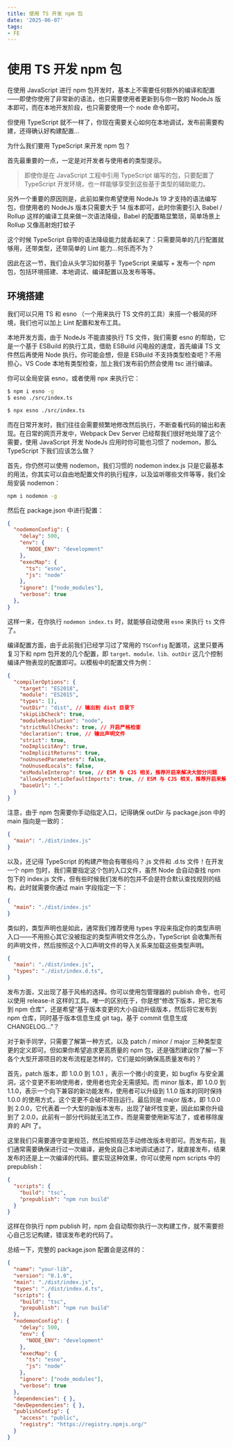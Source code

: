 ```yaml
---
title: 使用 TS 开发 npm 包
date: '2025-06-07'
tags:
- FE
---
```


# 使用 TS 开发 npm 包

在使用 JavaScript 进行 npm 包开发时，基本上不需要任何额外的编译和配置——即使你使用了非常新的语法，也只需要使用者更新到与你一致的 NodeJs 版本即可，而在本地开发阶段，也只需要使用一个 node 命令即可。

但使用 TypeScript 就不一样了，你现在需要关心如何在本地调试，发布前需要构建，还得确认好构建配置...

为什么我们要用 TypeScript 来开发 npm 包？

首先最重要的一点，一定是对开发者与使用者的类型提示。

> 即使你是在 JavaScript 工程中引用 TypeScript 编写的包，只要配置了 TypeScript 开发环境，也一样能够享受到这些基于类型的辅助能力。

另外一个重要的原因则是，此前如果你希望使用 NodeJs 19 才支持的语法编写包，但使用者的 NodeJs 版本只需要大于 14 版本即可，此时你需要引入 Babel / Rollup 这样的编译工具来做一次语法降级，Babel 的配置略显繁琐，简单场景上 Rollup 又像高射炮打蚊子

这个时候 TypeScript 自带的语法降级能力就香起来了：只需要简单的几行配置就够用，还带类型，还带简单的 Lint 能力...何乐而不为？

因此在这一节，我们会从头学习如何基于 TypeScript 来编写 + 发布一个 npm 包，包括环境搭建、本地调试、编译配置以及发布等等。

## 环境搭建

我们可以只用 TS 和 esno （一个用来执行 TS 文件的工具）来搭一个极简的环境，我们也可以加上 Lint 配置和发布工具。

本地开发方面，由于 NodeJs 不能直接执行 TS 文件，我们需要 esno 的帮助，它是一个基于 ESBuild 的执行工具，借助 ESBuild 闪电般的速度，首先编译 TS 文件然后再使用 Node 执行。你可能会想，但是 ESBuild 不支持类型检查吧？不用担心，VS Code 本地有类型检查，加上我们发布前仍然会使用 tsc 进行编译。

你可以全局安装 esno，或者使用 npx 来执行它：

``` bash 
$ npm i esno -g
$ esno ./src/index.ts

$ npx esno ./src/index.ts
```

而在日常开发时，我们往往会需要频繁地修改然后执行，不断查看代码的输出和表现。在日常的网页开发中，Webpack Dev Server 已经帮我们很好地处理了这个需要，使用 JavaScript 开发 NodeJs 应用时你可能也习惯了 nodemon，那么 TypeScript 下我们应该怎么做？

首先，你仍然可以使用 nodemon，我们习惯的 nodemon index.js 只是它最基本的用法，你其实可以自由地配置文件的执行程序，以及监听哪些文件等等，我们全局安装 nodemon：

``` bash 
npm i nodemon -g
```

然后在 package.json 中进行配置：

``` json 
{
  "nodemonConfig": {
    "delay": 500,
    "env": {
      "NODE_ENV": "development"
    },
    "execMap": {
      "ts": "esno",
      "js": "node"
    },
    "ignore": ["node_modules"],
    "verbose": true
  },
}
```

这样一来，在你执行 `nodemon index.ts` 时，就能够自动使用 `esno` 来执行 `ts` 文件了。

编译配置方面，由于此前我们已经学习过了常用的 `TSConfig` 配置项，这里只要再复习下和 npm 包开发的几个配置，即 `target、module、lib、outDir` 这几个控制编译产物表现的配置即可。以模板中的配置文件为例：

``` json 
{
  "compilerOptions": {
    "target": "ES2018",
    "module": "ES2015",
    "types": [],
    "outDir": "dist", // 输出到 dist 目录下
    "skipLibCheck": true,
    "moduleResolution": "node",
    "strictNullChecks": true, // 开启严格检查
    "declaration": true, // 输出声明文件
    "strict": true,
    "noImplicitAny": true,
    "noImplicitReturns": true,
    "noUnusedParameters": false,
    "noUnusedLocals": false,
    "esModuleInterop": true, // ESM 与 CJS 相关，推荐开启来解决大部分问题
    "allowSyntheticDefaultImports": true, // ESM 与 CJS 相关，推荐开启来解决大部分问题
    "baseUrl": "."
  }
}
```

注意，由于 npm 包需要你手动指定入口，记得确保 outDir 与 package.json 中的 main 指向是一致的：

``` json 
{
  "main": "./dist/index.js"
}
```

以及，还记得 TypeScript 的构建产物会有哪些吗？.js 文件和 .d.ts 文件！在开发一个 npm 包时，我们需要指定这个包的入口文件，虽然 Node 会自动查找 npm 包下的 index.js 文件，但有些时候我们发布的包并不会是符合默认查找规则的结构，此时就需要你通过 main 字段指定一下：

``` json 
{
  "main": "./dist/index.js"
}
```

类似的，类型声明也是如此，通常我们推荐使用 types 字段来指定你的类型声明入口——不用担心其它没被指定的类型声明文件怎么办，TypeScript 会收集所有的声明文件，然后按照这个入口声明文件的导入关系来加载这些类型声明。

``` json 
{
  "main": "./dist/index.js",
  "types": "./dist/index.d.ts",
}
```

发布方面，又出现了基于风格的选择。你可以使用包管理器的 publish 命令，也可以使用 release-it 这样的工具。唯一的区别在于，你是想“修改下版本，把它发布到 npm 仓库”，还是希望“基于版本变更的大小自动升级版本，然后将它发布到 npm 仓库，同时基于版本信息生成 git tag，基于 commit 信息生成 CHANGELOG...”？

对于新手同学，只需要了解第一种方式，以及 patch / minor / major 三种类型变更的定义即可。但如果你希望追求更高质量的 npm 包，还是强烈建议你了解一下各个大型开源项目的发布流程是怎样的，它们是如何确保高质量发布的？

首先，patch 版本，即 1.0.0 到 1.0.1 ，表示一个微小的变更，如 bugfix 与安全漏洞，这个变更不影响使用者，使用者也完全无需感知。而 minor 版本，即 1.0.0 到 1.1.0，表示一个向下兼容的新功能发布，使用者可以升级到 1.1.0 版本的同时保持 1.0.0 的使用方式，这个变更不会破坏项目运行。最后则是 major 版本，即 1.0.0 到 2.0.0，它代表着一个大型的新版本发布，出现了破坏性变更，因此如果你升级到了 2.0.0，此前有一部分代码就无法工作，而是需要使用新写法了，或者移除废弃的 API 了。

这里我们只需要遵守变更规范，然后按照规范手动修改版本号即可。而发布前，我们通常需要确保进行过一次编译，避免说自己本地调试通过了，就直接发布，结果发布的还是上一次编译的代码。要实现这种效果，你可以使用 npm scripts 中的 prepublish：

``` json 
{
  "scripts": {
    "build": "tsc",
    "prepublish": "npm run build"
  }
}
```

这样在你执行 npm publish 时，npm 会自动帮你执行一次构建工作，就不需要担心自己忘记构建，错误发布老的代码了。

总结一下，完整的 package.json 配置会是这样的：

``` json 
{
  "name": "your-lib",
  "version": "0.1.0",
  "main": "./dist/index.js",
  "types": "./dist/index.d.ts",
  "scripts": {
    "build": "tsc",
    "prepublish": "npm run build"
  },
  "nodemonConfig": {
    "delay": 500,
    "env": {
      "NODE_ENV": "development"
    },
    "execMap": {
      "ts": "esno",
      "js": "node"
    },
    "ignore": ["node_modules"],
    "verbose": true
  },
  "dependencies": { },
  "devDependencies": { },
  "publishConfig": {
    "access": "public",
    "registry": "https://registry.npmjs.org/"
  }
}
```














































































































































































